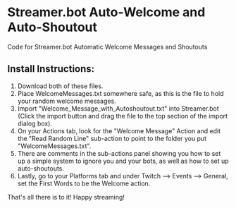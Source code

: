 # Streamer.bot Auto-Welcome and Auto-Shoutout
Code for Streamer.bot Automatic Welcome Messages and Shoutouts

## Install Instructions:

 1. Download both of these files.
 2. Place WelcomeMessages.txt somewhere safe, as this is the file to
    hold your random welcome messages.
 3. Import "Welcome_Message_with_Autoshoutout.txt" into Streamer.bot
    (Click the import button and drag the file to the top section of the
    import dialog box).
 4. On your Actions tab, look for the "Welcome Message" Action and edit
    the "Read Random Line" sub-action to point to the folder you put
    "WelcomeMessages.txt".
 5. There are comments in the sub-actions panel showing you how to set
    up a simple system to ignore you and your bots, as well as how to
    set up auto-shoutouts.
 6. Lastly, go to your Platforms tab and under Twitch --> Events -->
    General, set the First Words to be the Welcome action.

That's all there is to it! Happy streaming!

